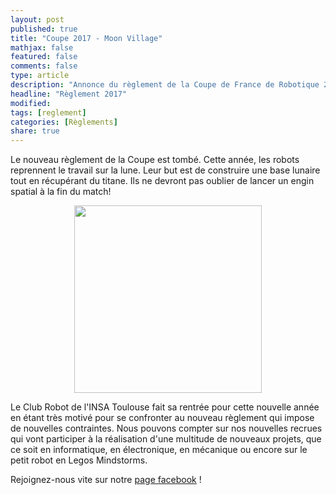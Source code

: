 ```yaml
---
layout: post
published: true
title: "Coupe 2017 - Moon Village"
mathjax: false
featured: false
comments: false
type: article
description: "Annonce du règlement de la Coupe de France de Robotique 2017"
headline: "Règlement 2017"
modified:
tags: [reglement]
categories: [Règlements]
share: true
---
```


Le nouveau règlement de la Coupe est tombé. Cette année, les robots reprennent le travail sur la lune. Leur but est de construire une base lunaire tout en récupérant du titane. Ils ne devront pas oublier de lancer un engin spatial à la fin du match!

<div style="text-align: center"><a href="https://www.coupederobotique.fr/coupe-2017/le-concours/thematique/"><img src="https://www.coupederobotique.fr/wp-content/uploads/CDR-Web-Theme2017-illustration-686x1024.png" style="width: 300px;"/></a></div>

Le Club Robot de l'INSA Toulouse fait sa rentrée pour cette nouvelle année en étant très motivé pour se confronter au nouveau règlement qui impose de nouvelles contraintes.
Nous pouvons compter sur nos nouvelles recrues qui vont participer à la réalisation d'une multitude de nouveaux projets, que ce soit en informatique, en électronique, en mécanique ou encore sur le petit robot en Legos Mindstorms.

Rejoignez-nous vite sur notre [page facebook](https://www.facebook.com/ClubRobotINSAT/) !
